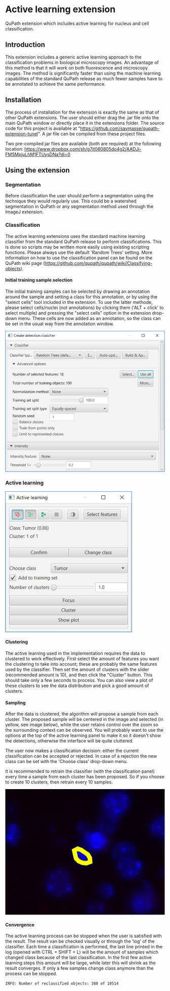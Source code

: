 # Active learning extension
QuPath extension which includes active learning for nucleus and cell classification.

## Introduction
This extension includes a generic active learning approach to the classification problems in biological microscopy images. An advantage of this method is that it will work on both fluorescence and microscopy images. The method is significantly faster than using the machine learning capabilities of the standard QuPath release as much fewer samples have to be annotated to achieve the same performance.

## Installation
The process of installation for the extension is exactly the same as that of other QuPath extensions. The user should either drag the .jar file onto the main QuPath window or directly place it in the extensions folder. The source code for this project is available at "https://github.com/savmasse/qupath-extension-tunel". A jar file can be compiled from these project files.

Two pre-compiled jar files are available (both are required) at the following location: https://www.dropbox.com/sh/g7it060805do4g2/AADJj-FM5MpjuLhM1FTUysDNa?dl=0

## Using the extension

### Segmentation
Before classification the user should perform a segmentation using the technique they would regularly use. This could be a watershed segmentation in QuPath or any segmentation method used through the ImageJ extension.

### Classification
The active learning extensions uses the standard machine learning classifier from the standard QuPath release to perform classifications. This is done so scripts may be written more easily using existing scripting functions. Please always use the default 'Random Trees' setting. More information on how to use the classification panel can be found on the QuPath wiki page (https://github.com/qupath/qupath/wiki/Classifying-objects).

#### Initial training sample selection
The initial training samples can be selected by drawing an annotation around the sample and setting a class for this annotation, or by using the "select cells" tool included in the extension. To use the latter methode, please select cells/nuclei (not annotations) by clicking them ('ALT + click' to select multiple) and pressing the "select cells" option in the extension drop-down menu. These cells are now added as an annotation, so the class can be set in the usual way from the annotation window.

![Image](images/Classsifier.PNG?raw=true "Title")

### Active learning

![Image](images/Panel.PNG?raw=true "Title")

#### Clustering
The active learning used in the implementation requires the data to clustered to work effectively. First select the amount of features you want the clustering to take into account; these are probably the same features used by the classifier. Then set the amount of clusters with the slider (recommended amount is 10), and then click the "Cluster" button. This should take only a few seconds to process. You can also view a plot of these clusters to see the data distribution and pick a good amount of clusters.

#### Sampling
After the data is clustered, the algorithm will propose a sample from each cluster. The proposed sample will be centered in the image and selected (in yellow, see image below), while the user retains control over the zoom so the surrounding context can be observed. You will probably want to use the options at the top of the active learning panel to make it so it doesn't show the detections, otherwise the interface will be quite cluttered.

The user now makes a classification decision: either the current classification can be accepted or rejected. In case of a rejection the new class can be set with the 'Choose class' drop-down menu.

It is recommended to retrain the classifier (with the classification panel) every time a sample from each cluster has been proposed. So if you choose to create 10 clusters, then retrain every 10 samples.

![Image](images/Sampling.PNG?raw=true "Title")

#### Convergence
The active learning process can be stopped when the user is satisfied with the result. The result van be checked visually or through the 'log' of the classifier. Each time a classification is performed, the last line printed in the log (opened with CTRL + SHIFT + L) will be the amount of samples which changed class because of the last classification. In the first few active learning steps this amount will be large, while later this will shrink as the result converges. If only a few samples change class anymore than the process can be stopped.

```
INFO: Number of reclassified objects: 308 of 10514
```

